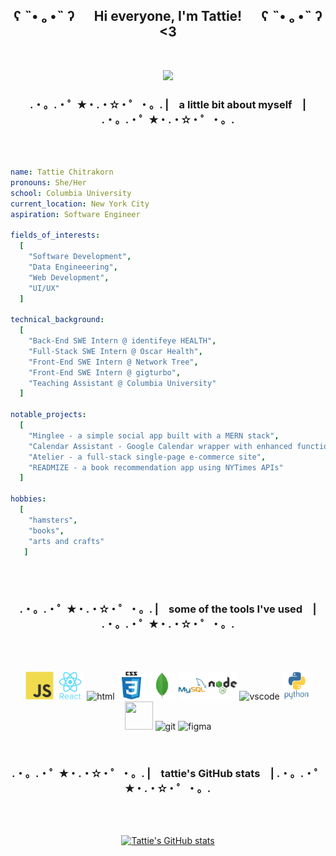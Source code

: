 <h2 align="center"> ʕ ˵• ₒ •˵ ʔ &emsp; Hi everyone, I'm Tattie! &emsp; ʕ ˵• ₒ •˵ ʔ <3 </h2>
<br>

<div align="center">
  
![](https://media.giphy.com/media/AbDb2PniluFwY/giphy.gif)
  
</div>

<h3 align="center"> .・。.・゜✭・.・✫・゜・。. |&emsp;a little bit about myself&emsp;| .・。.・゜✭・.・✫・゜・。.</h3>
<br>
<br>

```yaml
name: Tattie Chitrakorn
pronouns: She/Her
school: Columbia University
current_location: New York City
aspiration: Software Engineer

fields_of_interests:
  [
    "Software Development",
    "Data Engineeering",
    "Web Development",
    "UI/UX"
  ]
  
technical_background:
  [
    "Back-End SWE Intern @ identifeye HEALTH",
    "Full-Stack SWE Intern @ Oscar Health",
    "Front-End SWE Intern @ Network Tree",
    "Front-End SWE Intern @ gigturbo",
    "Teaching Assistant @ Columbia University"
  ]
 
notable_projects: 
  [
    "Minglee - a simple social app built with a MERN stack",
    "Calendar Assistant - Google Calendar wrapper with enhanced functionalities",
    "Atelier - a full-stack single-page e-commerce site",
    "READMIZE - a book recommendation app using NYTimes APIs"
  ]
 
hobbies: 
  [
    "hamsters",
    "books",
    "arts and crafts"
   ]
  
```

<br>
<h3 align="center"> .・。.・゜✭・.・✫・゜・。. |&emsp;some of the tools I've used&emsp;| .・。.・゜✭・.・✫・゜・。.</h2>
<br>
<br>

<p align="center">
<img src="https://raw.githubusercontent.com/devicons/devicon/master/icons/javascript/javascript-original.svg" alt="javascript" width="45" height="45" />
<img src="https://raw.githubusercontent.com/devicons/devicon/master/icons/react/react-original-wordmark.svg" alt="react" width="45" height="45" />
<img src="https://cdn.jsdelivr.net/gh/devicons/devicon/icons/html5/html5-original.svg" alt="html" width="45" height="45"/>
<img src="https://raw.githubusercontent.com/devicons/devicon/master/icons/css3/css3-original-wordmark.svg" alt="css3" width="45" height="45" />
<img src="https://raw.githubusercontent.com/devicons/devicon/master/icons/mongodb/mongodb-original.svg" alt="mongodb" width="45" height="45" />
<img src="https://raw.githubusercontent.com/devicons/devicon/master/icons/mysql/mysql-original-wordmark.svg" alt="mysql" width="45" height="45" />
<img src="https://raw.githubusercontent.com/devicons/devicon/master/icons/nodejs/nodejs-original-wordmark.svg" alt="nodejs" width="45" height="45" />
<img src="https://cdn.jsdelivr.net/gh/devicons/devicon/icons/vscode/vscode-original.svg" alt="vscode" width="45" height="45"/>
<img src="https://raw.githubusercontent.com/devicons/devicon/master/icons/python/python-original-wordmark.svg" alt="python" width="45" height="45" />
<img src="https://cdn.jsdelivr.net/gh/devicons/devicon/icons/amazonwebservices/amazonwebservices-plain-wordmark.svg" width="45" height="45"/>      
<img src="https://cdn.jsdelivr.net/gh/devicons/devicon/icons/git/git-original.svg" alt="git" width="45" height="45"/>
<img src="https://cdn.jsdelivr.net/gh/devicons/devicon/icons/figma/figma-original.svg" alt="figma" width="45" height="45"/>   
</p>

<br>
<h3 align="center"> .・。.・゜✭・.・✫・゜・。. |&emsp;tattie's GitHub stats&emsp;| .・。.・゜✭・.・✫・゜・。.</h3>
<br>
<br>
<div align="center">
  
[![Tattie's GitHub stats](https://github-readme-stats.vercel.app/api?username=tchitrakorn&hide=stars,issues&count_private=true&include_all_commits=true&theme=radical&hide_title=true&show_icons=true)](https://github.com/anuraghazra/github-readme-stats)

</div>


